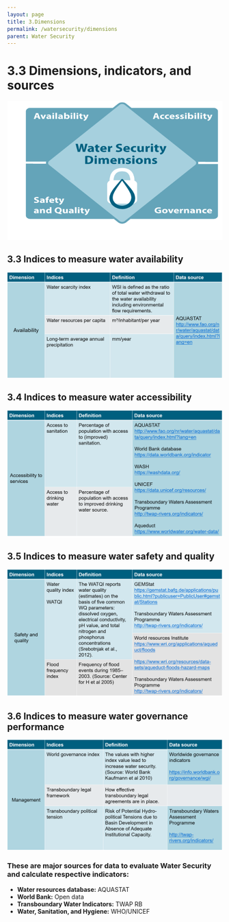 ```yaml
---
layout: page
title: 3.Dimensions
permalink: /watersecurity/dimensions
parent: Water Security
---
```

# 3.3 Dimensions, indicators, and sources

![Water Security Banner](/assets/water-dimensions.png)

## 3.3 **Indices to measure water availability**

![Water availability](/assets/availability_dimension.png)

## 3.4 **Indices to measure water accessibility**

![water accessibility](/assets/accessibility_dimension.png)

## 3.5 **Indices to measure water safety and quality**

![water safety and quality](/assets/quality_dimension.png)

## 3.6 **Indices to measure water governance performance**

![water governance](/assets/governance_dimension.png)

### **These are major sources for data to evaluate Water Security and calculate respective indicators:**

- **Water resources database:** AQUASTAT
- **World Bank:** Open data
- **Transboundary Water Indicators:** TWAP RB
- **Water, Sanitation, and Hygiene:** WHO/UNICEF